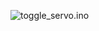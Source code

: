 ![toggle_servo.ino](https://github.com/unlimish/kinetic/assets/14168376/5ebe45eb-4c5f-45ad-843c-618235911b5b)
